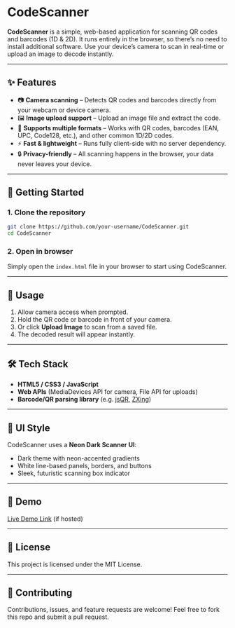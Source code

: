 # CodeScanner

**CodeScanner** is a simple, web-based application for scanning QR codes and barcodes (1D & 2D). It runs entirely in the browser, so there’s no need to install additional software. Use your device’s camera to scan in real-time or upload an image to decode instantly.

---

## ✨ Features

* 📷 **Camera scanning** – Detects QR codes and barcodes directly from your webcam or device camera.
* 🖼️ **Image upload support** – Upload an image file and extract the code.
* 🔄 **Supports multiple formats** – Works with QR codes, barcodes (EAN, UPC, Code128, etc.), and other common 1D/2D codes.
* ⚡ **Fast & lightweight** – Runs fully client-side with no server dependency.
* 🔒 **Privacy-friendly** – All scanning happens in the browser, your data never leaves your device.

---

## 🚀 Getting Started

### 1. Clone the repository

```bash
git clone https://github.com/your-username/CodeScanner.git
cd CodeScanner
```

### 2. Open in browser

Simply open the `index.html` file in your browser to start using CodeScanner.

---

## 📖 Usage

1. Allow camera access when prompted.
2. Hold the QR code or barcode in front of your camera.
3. Or click **Upload Image** to scan from a saved file.
4. The decoded result will appear instantly.

---

## 🛠️ Tech Stack

* **HTML5 / CSS3 / JavaScript**
* **Web APIs** (MediaDevices API for camera, File API for uploads)
* **Barcode/QR parsing library** (e.g. [jsQR](https://github.com/cozmo/jsQR), [ZXing](https://github.com/zxing-js/library))

---

## 🎨 UI Style

CodeScanner uses a **Neon Dark Scanner UI**:

* Dark theme with neon-accented gradients
* White line-based panels, borders, and buttons
* Sleek, futuristic scanning box indicator

---

## 📸 Demo

[Live Demo Link](#) (if hosted)

---

## 📜 License

This project is licensed under the MIT License.

---

## 🤝 Contributing

Contributions, issues, and feature requests are welcome!
Feel free to fork this repo and submit a pull request.
